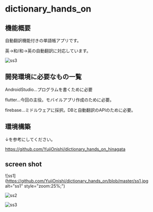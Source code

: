 # dictionary_hands_on



## 機能概要

自動翻訳機能付きの単語帳アプリです。

英→和/和→英の自動翻訳に対応しています。



![ss3](https://github.com/YujiOnishi/dictionary_hands_on/blob/master/movie1.gif)



## 開発環境に必要なもの一覧

AndroidStudio…プログラムを書くために必要

flutter…今回の主役。モバイルアプリ作成のために必要。

firebase…ミドルウェアに採択。DBと自動翻訳のAPIのために必要。




## 環境構築

↓を参考にしてください。

https://github.com/YujiOnishi/dictionary_hands_on_hinagata



## screen shot

![ss1](https://github.com/YujiOnishi/dictionary_hands_on/blob/master/ss1.jpg alt="ss1" style="zoom:25%;")

![ss2](https://github.com/YujiOnishi/dictionary_hands_on/blob/master/ss2.jpg)

![ss3](https://github.com/YujiOnishi/dictionary_hands_on/blob/master/ss3.jpg)
